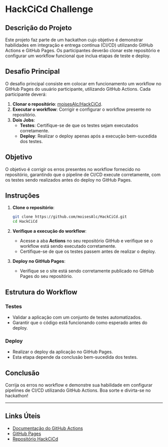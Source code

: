 # HackCiCd Challenge

## Descrição do Projeto

Este projeto faz parte de um hackathon cujo objetivo é demonstrar habilidades em integração e entrega contínua (CI/CD) utilizando GitHub Actions e GitHub Pages. Os participantes deverão clonar este repositório e configurar um workflow funcional que inclua etapas de teste e deploy.

## Desafio Principal

O desafio principal consiste em colocar em funcionamento um workflow no GitHub Pages do usuário participante, utilizando GitHub Actions. Cada participante deverá:

1. **Clonar o repositório**: [moisesAlc/HackCiCd](https://github.com/moisesAlc/HackCiCd).
2. **Executar o workflow**: Corrigir e configurar o workflow presente no repositório.
3. **Dois Jobs**:
   - **Testes**: Certifique-se de que os testes sejam executados corretamente.
   - **Deploy**: Realizar o deploy apenas após a execução bem-sucedida dos testes.

## Objetivo

O objetivo é corrigir os erros presentes no workflow fornecido no repositório, garantindo que o pipeline de CI/CD execute corretamente, com os testes sendo realizados antes do deploy no GitHub Pages.

## Instruções

1. **Clone o repositório**:
   ```sh
   git clone https://github.com/moisesAlc/HackCiCd.git
   cd HackCiCd
   ```

2. **Verifique a execução do workflow**:
   - Acesse a aba **Actions** no seu repositório GitHub e verifique se o workflow está sendo executado corretamente.
   - Certifique-se de que os testes passem antes de realizar o deploy.

3. **Deploy no GitHub Pages**:
   - Verifique se o site está sendo corretamente publicado no GitHub Pages do seu repositório.

## Estrutura do Workflow

### Testes
- Validar a aplicação com um conjunto de testes automatizados.
- Garantir que o código está funcionando como esperado antes do deploy.

### Deploy
- Realizar o deploy da aplicação no GitHub Pages.
- Esta etapa depende da conclusão bem-sucedida dos testes.

## Conclusão

Corrija os erros no workflow e demonstre sua habilidade em configurar pipelines de CI/CD utilizando GitHub Actions. Boa sorte e divirta-se no hackathon!

---

## Links Úteis

- [Documentação do GitHub Actions](https://docs.github.com/actions)
- [GitHub Pages](https://pages.github.com/)
- [Repositório HackCiCd](https://github.com/moisesAlc/HackCiCd)
